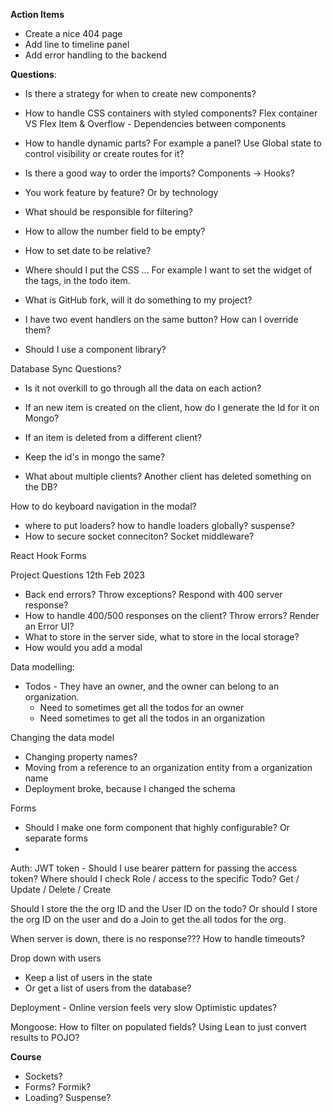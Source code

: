 **Action Items**
- Create a nice 404 page
- Add line to timeline panel
- Add error handling to the backend

**Questions**:
- Is there a strategy for when to create new components?
- How to handle CSS containers with styled components? Flex container VS Flex Item & Overflow - Dependencies between components
- How to handle dynamic parts? For example a panel? Use Global state to control visibility or create routes for it? 
- Is there a good way to order the imports? Components -> Hooks? 


- You work feature by feature? Or by technology
- What should be responsible for filtering?
- How to allow the number field to be empty?
- How to set date to be relative?
- Where should I put the CSS ... For example I want to set the widget of the tags, in the todo item. 
- What is GitHub fork, will it do something to my project?
- I have two event handlers on the same button? How can I override them? 
- Should I use a component library? 


Database Sync Questions? 

- Is it not overkill to go through all the data on each action? 
- If an new item is created on the client, how do I generate the Id for it on Mongo? 
- If an item is deleted from a different client? 

- Keep the id's in mongo the same? 
- What about multiple clients? Another client has deleted something on the DB? 

How to do keyboard navigation in the modal?



- where to put loaders? how to handle loaders globally? suspense?  
- How to secure socket conneciton? Socket middleware? 

React Hook Forms



Project Questions 12th Feb 2023

- Back end errors? Throw exceptions? Respond with 400 server response? 
- How to handle 400/500 responses on the client? Throw errors? Render an Error UI?
- What to store in the server side, what to store in the local storage? 
- How would you add a modal

Data modelling:
- Todos - They have an owner, and the owner can belong to an organization. 
  - Need to sometimes get all the todos for an owner
  - Need sometimes to get all the todos in an organization

Changing the data model
- Changing property names? 
- Moving from a reference to an organization entity from a organization name
- Deployment broke, because I changed the schema


Forms
- Should I make one form component that highly configurable? Or separate forms
- 

Auth:
JWT token - Should I use bearer pattern for passing the access token? 
Where should I check Role / access to the specific Todo?  Get / Update / Delete / Create

Should I store the the org ID and the User ID on the todo? Or should I store the org ID on the user and do a Join to get the all todos for the org. 

When server is down, there is no response??? How to handle timeouts? 

Drop down with users
- Keep a list of users in the state
- Or get a list of users from the database?


Deployment - Online version feels very slow
  Optimistic updates? 


Mongoose:
How to filter on populated fields? 
Using Lean to just convert results to POJO? 

**Course**
- Sockets?
- Forms? Formik?
- Loading? Suspense?